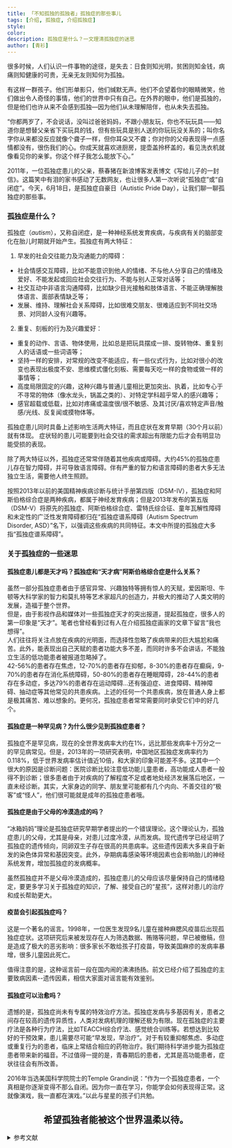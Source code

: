 ```yaml
---
title: 「不知孤独的孤独者」孤独症的那些事儿
tags: [介绍, 孤独症, 介绍孤独症]
style: 
color: 
description: 孤独症是什么？一文理清孤独症的迷思
author: [青衫]
---
```


很多时候，人们认识一件事物的途径，是失去：日食则知光明，贫困则知金钱，病痛则知健康的可贵，无亲无友则知何为孤独。

有这样一群孩子。他们形单影只，他们缄默无声。他们不会望着你的眼睛微笑，他们做出令人奇怪的事情，他们的世界中只有自己。在外界的眼中，他们是孤独的，但是他们也许从来不会感到孤独—因为他们从未理解陪伴，也从未失去孤独。

“你都两岁了，不会说话，没叫过爸爸妈妈，不跟小朋友玩，你也不玩玩具——知道你是想替父亲省下买玩具的钱，但有些玩具是别人送的你玩玩没关系的；叫你名字你从来都没反应就像个聋子一样，但你耳朵又不聋；你对你的父母表现得一点感情都没有，很伤我们的心。你成天就喜欢进厨房，提壶盖拎杯盖的，看见洗衣机就像看见你的亲爹。你这个样子我怎么能放下心。”

2011年，一位孤独症患儿的父亲，蔡春猪在新浪博客发表博文《写给儿子的一封信》。这篇笑中有泪的家书感动了无数网友，也让很多人第一次听说“孤独症”或“自闭症”。今天，6月18日，是孤独症自豪日（Autistic Pride Day），让我们聊一聊孤独症的那些事。


### 孤独症是什么？

孤独症（*autism*），又称自闭症，是一种神经系统发育疾病，与疾病有关的脑部变化在胎儿时期就开始产生。孤独症有两大特征：

1. 早发的社会交往能力及沟通能力的障碍：
- 社会情感交互障碍，比如不能意识到他人的情绪、不与他人分享自己的情绪及爱好、不能发起或回应社会交往行为、不能与别人正常对话等；
- 社交互动中非语言沟通障碍，比如缺少目光接触和肢体语言、不能正确理解肢体语言、面部表情缺乏等；
- 发展、维持、理解社会关系障碍，比如很难交朋友、很难适应到不同社交场景、对同龄人没有兴趣等。

2. 重复、刻板的行为及兴趣爱好：
- 重复的动作、言语、物体使用，比如总是把玩具摆成一排、旋转物体、重复别人的话语或一些词语等；
- 坚持一样的安排，对常规的改变不能适应，有一些仪式行为，比如对很小的改变也表现出极度不安、思维模式僵化刻板、需要每天吃一样的食物或做一样的事情等；
- 高度局限固定的兴趣，这种兴趣与普通儿童相比更加突出、执着，比如专心于不寻常的物体（像水龙头，锅盖之类的）、对特定学科超乎常人的感兴趣等；
- 感官超载或低载，比如对疼痛或温度很/很不敏感、及其讨厌/喜欢特定声音/触感/光线、反复闻或摸物体等。

孤独症患儿同时具备上述影响生活两大特征，而且症状在发育早期（30个月以前）就有体现。 症状轻的患儿可能要到社会交往的需求超出有限能力后才会有明显功能受损的表现。

除了两大特征以外，孤独症还常常伴随着其他疾病或障碍。大约45%的孤独症患儿存在智力障碍，并可导致语言障碍。伴有严重的智力和语言障碍的患者大多无法独立生活，需要他人终生照顾。

按照2013年以前的美国精神疾病诊断与统计手册第四版（DSM-IV），孤独症和阿斯伯格综合症是两种疾病，都属于神经发育疾病；但是2013年发布的第五版（DSM-V）将原先的孤独症、阿斯伯格综合症、雷特氏综合征、童年瓦解性障碍和未定性的广泛性发育障碍都归在“孤独症谱系障碍（Autism Spectrum Disorder, ASD）”名下，以强调这些疾病的共同特征。本文中所提的孤独症大多指“孤独症谱系障碍”。

### 关于孤独症的一些迷思

#### 孤独症患儿都是天才吗？孤独症和“天才病”阿斯伯格综合症是什么关系？
虽然一部分孤独症患者由于感官异常、兴趣独特等拥有惊人的天赋，爱因斯坦、牛顿等大科学家的智力和莫扎特等艺术家超凡的创造力，并极大的推动了人类文明的发展，造福于整个世界。  
但是，由于影视作品和媒体对一些孤独症天才的突出报道，提起孤独症，很多人的第一印象是“天才”。笔者也曾经看到过有人在介绍孤独症画家的文章下留言“我也想得”。  
人们往往将关注点放在疾病的光明面，而选择性忽略了疾病带来的巨大尴尬和痛苦。此外，能表现出自己天赋的患者功能大多不差，而同时许多不会讲话，不能独立生活的低功能患者被报道忽略掉了。  
42-56%的患者存在焦虑，12-70%的患者存在抑郁，8-30%的患者存在癫痫，9-70%的患者存在消化系统障碍，50-80%的患者存在睡眠障碍，28-44%的患者存在多动症，多达79%的患者存在运动障碍…还有强迫症、进食障碍、精神障碍、抽动症等其他常见的共患疾病。上述的任何一个共患疾病，放在普通人身上都是极其痛苦、难以想象的。更何况，孤独症患者常常需要同时承受它们中的好几个。

#### 孤独症是一种罕见病？为什么很少见到孤独症患者？
孤独症不是罕见病，现在的全世界发病率大约在1%，远比那些发病率十万分之一的罕见病常见。但是，2013年的一项研究表明，中国地区孤独症发病率约为0.118%，低于世界发病率估计值近10倍，和大家的印象可能差不多。这其中一个很大的原因是诊断问题：医院诊断比较注意低功能儿童患者，高功能成人患者一般得不到诊断；很多患者由于对疾病的了解程度不足或者地处经济发展落后地区，一直未经诊断。其实，大家身边的同学、朋友里可能都有几个内向、不善交往的“极客”或“怪人”，他们很可能就是成年的孤独症患者哦。

#### 孤独症是由于父母的冷漠造成的吗？
“冰箱妈妈”理论是孤独症研究早期学者提出的一个错误理论。这个理论认为，孤独症患儿的父母，尤其是母亲，对患儿过度冷漠，从而发病。现代遗传学已经证明了孤独症的遗传倾向，同卵双生子存在很高的共患病率。这些遗传因素大多来自于新发的染色体异常和基因突变。此外，孕期病毒感染等环境因素也会影响胎儿的神经系统发育，增加孤独症的发病概率。

虽然孤独症并不是父母冷漠造成的，孤独症患儿的父母应该尽量保持自己的情绪稳定，要更多学习关于孤独症的知识，了解、接受自己的“星孩”，这样对患儿的治疗和成长帮助更大。

#### 疫苗会引起孤独症吗？

这是一个著名的谣言。1998年，一位医生发现9名儿童在接种麻腮风疫苗后出现孤独症症状。这项研究后来被发现存在人为筛选数据、贿赂等问题，早已被撤稿，但是造成了极大的恶劣影响：很多家长不敢给孩子打疫苗，导致美国麻疹的发病率暴增，很多儿童因此死亡。

值得注意的是，这种谣言前一段在国内闹的沸沸扬扬。前文已经介绍了孤独症的主要致病因素--遗传因素，相信大家面对谣言能有效鉴别。

#### 孤独症可以治愈吗？

遗憾的是，孤独症尚未有专属的特效治疗方法。孤独症发病与多基因有关，患者之间存在较高的遗传异质性，人类对发病机理的理解还极为有限。现在孤独症的主要疗法是各种行为疗法，比如TEACCH综合疗法、感觉统合训练等。若想达到比较好的干预效果，患儿需要尽可能“早发现，早治疗”。对于有较重抑郁焦虑、多动症或重复行为的患者，临床上常结合相应的药物治疗。我们期待科学进步能为孤独症患者带来新的福音。不过值得一提的是，青春期后的患者，尤其是高功能患者，症状往往会有所改善。

2016年当选美国科学院院士的Temple Grandin说：“作为一个孤独症患者，一个真相是你逐渐变得不那么自闭。因为你一直在学习，你能学会如何表现得正常。这就像演戏，我一直都在演戏。”以此与星星的孩子们共勉。

<h2 align="center">希望孤独者能被这个世界温柔以待。</h2>

<details>
<summary>参考文献</summary>
<pre>
1.http://baike.baidu.com/item/蔡春猪/10603867
2.Lai,Meng-Chuan, Michael V. Lombardo, and Simon Baron-Cohen. "Autism." TheLancet 383.9920 (2014): 896-910.
3.AmericanPsychiatric Association. "DSM5. 2013." Internet gaming disorder URL:http://www. dsm5. org/Documents/Internet% 20Gaming% 20Disorder% 20Fact%20Sheet. pdf [accessed 2016-04-15][WebCite Cache ID 6gmnv91YE] (2014).
4.Sun,Xiang et al. “Prevalence of Autism in Mainland China, Hong Kong and Taiwan: ASystematic Review and Meta-Analysis.” Molecular Autism 4 (2013): 7. PMC. Web. 1Apr. 2017.
5.https://en.wikipedia.org/wiki/Refrigerator_mother_theory
6.Sebat,Jonathan, et al. "Strong association of de novo copy number mutations withautism." Science 316.5823 (2007): 445-449.
7.Patterson,Paul H. "Maternal infection and immune involvement in autism." Trendsin molecular medicine 17.7 (2011): 389-394.
8.https://www.belairdaily.com/facts-myths-about-autism-autism-awareness-day-2017/6257.html
9.Wakefield,Andrew J., et al. "RETRACTED: Ileal-lymphoid-nodular hyperplasia,non-specific colitis, and pervasive developmental disorder in children."(1998): 637-641.
</pre>
</details>
